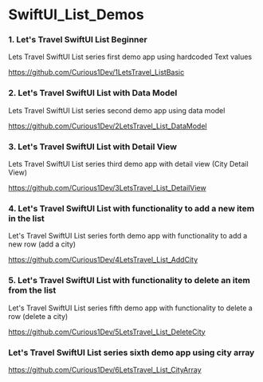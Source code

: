# SwiftUI_List_Demos

<h3> 1. Let's Travel SwiftUI List Beginner </h3>

Lets Travel SwiftUI List series first demo app using hardcoded Text values

https://github.com/Curious1Dev/1LetsTravel_ListBasic


<h3> 2. Let's Travel SwiftUI List with Data Model </h3>

Lets Travel SwiftUI List series second demo app using data model

https://github.com/Curious1Dev/2LetsTravel_List_DataModel

<h3> 3. Let's Travel SwiftUI List with Detail View </h3>

Lets Travel SwiftUI List series third demo app with detail view (City Detail View)

https://github.com/Curious1Dev/3LetsTravel_List_DetailView

<h3> 4. Let's Travel SwiftUI List with functionality to add a new item in the list </h3>

Let's Travel SwiftUI List series forth demo app with functionality to add a new row (add a city)

https://github.com/Curious1Dev/4LetsTravel_List_AddCity

<h3> 5. Let's Travel SwiftUI List with functionality to delete an item from the list </h3>

Let's Travel SwiftUI List series fifth demo app with functionality to delete a row (delete a city)

https://github.com/Curious1Dev/5LetsTravel_List_DeleteCity

<h3> Let's Travel SwiftUI List series sixth demo app using city array </h3>

https://github.com/Curious1Dev/6LetsTravel_List_CityArray


